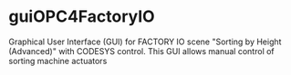 # guiOPC4FactoryIO
Graphical User Interface (GUI) for FACTORY IO scene "Sorting by Height (Advanced)" with CODESYS control. This GUI allows manual control of sorting machine actuators
